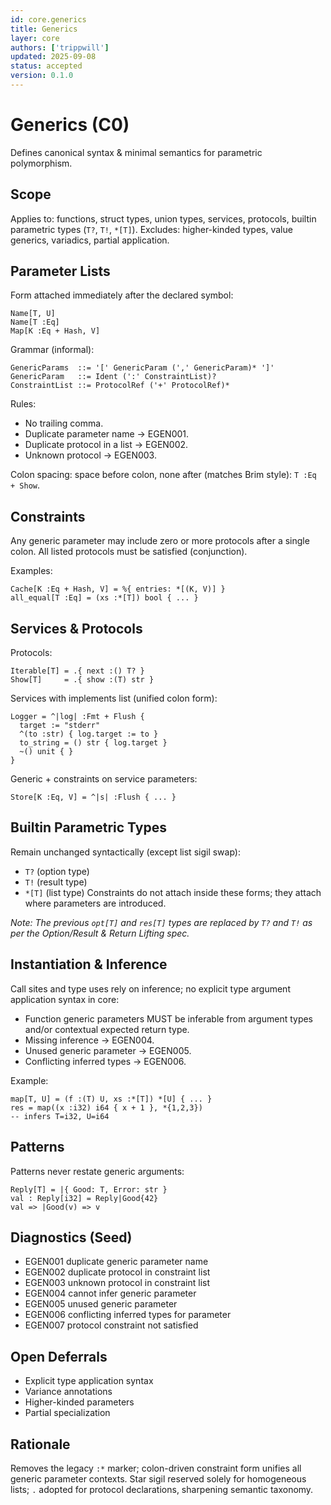 ```yaml
---
id: core.generics
title: Generics
layer: core
authors: ['trippwill']
updated: 2025-09-08
status: accepted
version: 0.1.0
---
```


# Generics (C0)

Defines canonical syntax & minimal semantics for parametric polymorphism.

## Scope
Applies to: functions, struct types, union types, services, protocols, builtin parametric types (`T?`, `T!`, `*[T]`).
Excludes: higher-kinded types, value generics, variadics, partial application.

## Parameter Lists

Form attached immediately after the declared symbol:
```
Name[T, U]
Name[T :Eq]
Map[K :Eq + Hash, V]
```
Grammar (informal):
```
GenericParams  ::= '[' GenericParam (',' GenericParam)* ']'
GenericParam   ::= Ident (':' ConstraintList)?
ConstraintList ::= ProtocolRef ('+' ProtocolRef)*
```
Rules:
- No trailing comma.
- Duplicate parameter name → EGEN001.
- Duplicate protocol in a list → EGEN002.
- Unknown protocol → EGEN003.

Colon spacing: space before colon, none after (matches Brim style): `T :Eq + Show`.

## Constraints
Any generic parameter may include zero or more protocols after a single colon.
All listed protocols must be satisfied (conjunction).

Examples:
```brim
Cache[K :Eq + Hash, V] = %{ entries: *[(K, V)] }
all_equal[T :Eq] = (xs :*[T]) bool { ... }
```

## Services & Protocols
Protocols:
```brim
Iterable[T] = .{ next :() T? }
Show[T]     = .{ show :(T) str }
```
Services with implements list (unified colon form):
```brim
Logger = ^|log| :Fmt + Flush {
  target := "stderr"
  ^(to :str) { log.target := to }
  to_string = () str { log.target }
  ~() unit { }
}
```
Generic + constraints on service parameters:
```brim
Store[K :Eq, V] = ^|s| :Flush { ... }
```

## Builtin Parametric Types
Remain unchanged syntactically (except list sigil swap):
- `T?` (option type)
- `T!` (result type)
- `*[T]` (list type)
Constraints do not attach inside these forms; they attach where parameters are introduced.

*Note: The previous `opt[T]` and `res[T]` types are replaced by `T?` and `T!` as per the Option/Result & Return Lifting spec.*

## Instantiation & Inference
Call sites and type uses rely on inference; no explicit type argument application syntax in core:
- Function generic parameters MUST be inferable from argument types and/or contextual expected return type.
- Missing inference → EGEN004.
- Unused generic parameter → EGEN005.
- Conflicting inferred types → EGEN006.

Example:
```brim
map[T, U] = (f :(T) U, xs :*[T]) *[U] { ... }
res = map((x :i32) i64 { x + 1 }, *{1,2,3})
-- infers T=i32, U=i64
```

## Patterns
Patterns never restate generic arguments:
```brim
Reply[T] = |{ Good: T, Error: str }
val : Reply[i32] = Reply|Good{42}
val => |Good(v) => v
```

## Diagnostics (Seed)
- EGEN001 duplicate generic parameter name
- EGEN002 duplicate protocol in constraint list
- EGEN003 unknown protocol in constraint list
- EGEN004 cannot infer generic parameter
- EGEN005 unused generic parameter
- EGEN006 conflicting inferred types for parameter
- EGEN007 protocol constraint not satisfied

## Open Deferrals
- Explicit type application syntax
- Variance annotations
- Higher-kinded parameters
- Partial specialization

## Rationale
Removes the legacy `:*` marker; colon-driven constraint form unifies all generic parameter contexts. Star sigil reserved solely for homogeneous lists; `.` adopted for protocol declarations, sharpening semantic taxonomy.
